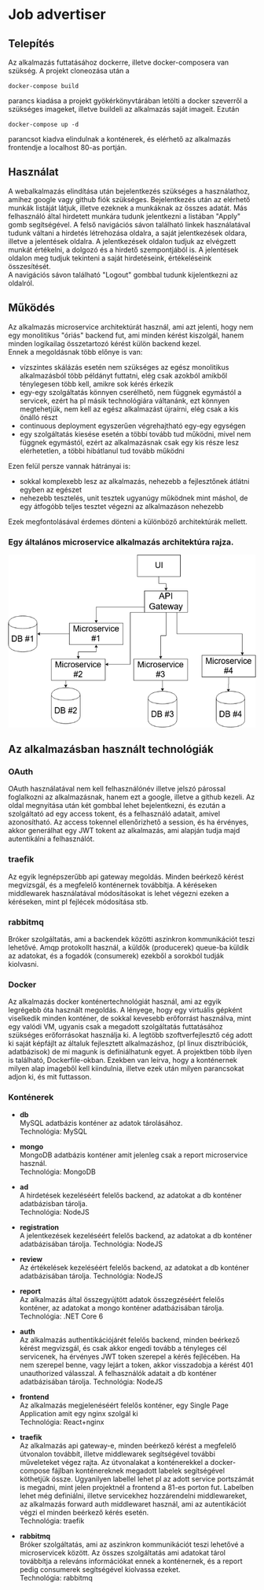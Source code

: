 # Job advertiser

## Telepítés

Az alkalmazás futtatásához dockerre, illetve docker-composera van szükség. A projekt cloneozása után a  
```
docker-compose build
```   
parancs kiadása a projekt gyökérkönyvtárában letölti a docker szeverről a szükséges imageket, illetve buildeli az alkalmazás saját imageit. Ezután
````
docker-compose up -d
````
parancsot kiadva elindulnak a konténerek, és elérhető az alkalmazás frontendje a localhost 80-as portján.

## Használat

A webalkalmazás elindítása után bejelentkezés szükséges a használathoz, amihez google vagy github fiók szükséges. Bejelentkezés után az elérhető munkák listáját látjuk, illetve ezeknek a munkáknak az összes adatát. Más felhasználó által hirdetett munkára tudunk jelentkezni a listában "Apply" gomb segítségével. A felső navigációs sávon található linkek használatával tudunk váltani a hirdetés létrehozása oldalra, a saját jelentkezések oldara, illetve a jelentések oldalra. A jelentkezések oldalon tudjuk az elvégzett munkát értékelni, a dolgozó és a hirdető szempontjából is. A jelentések oldalon meg tudjuk tekinteni a saját hirdetéseink, értékeléseink összesítését.  
A navigációs sávon található "Logout" gombbal tudunk kijelentkezni az oldalról.

## Működés
Az alkalmazás microservice architektúrát használ, ami azt jelenti, hogy nem egy monolitikus "óriás" backend fut, ami minden kérést kiszolgál, hanem minden logikailag összetartozó kérést külön backend kezel.  
Ennek a megoldásnak több előnye is van:  
- vízszintes skálázás esetén nem szükséges az egész monolitikus alkalmazásból több példányt futtatni, elég csak azokból amikből ténylegesen több kell, amikre sok kérés érkezik
- egy-egy szolgáltatás könnyen cserélhető, nem függnek egymástól a servicek, ezért ha pl másik technológiára váltanánk, ezt könnyen megtehetjük, nem kell az egész alkalmazást újraírni, elég csak a kis önálló részt
- continuous deployment egyszerűen végrehajtható egy-egy egységen
- egy szolgáltatás kiesése esetén a többi tovább tud működni, mivel nem függnek egymástól, ezért az alkalmazásnak csak egy kis része lesz elérhetetlen, a többi hibátlanul tud tovább működni

Ezen felül persze vannak hátrányai is:  
- sokkal komplexebb lesz az alkalmazás, nehezebb a fejlesztőnek átlátni egyben az egészet
- nehezebb tesztelés, unit tesztek ugyanúgy működnek mint máshol, de egy átfogóbb teljes tesztet végezni az alkalmazáson nehezebb

Ezek megfontolásával érdemes dönteni a különböző architektúrák mellett.

### Egy általános microservice alkalmazás architektúra rajza.
![](general.png)

## Az alkalmazásban használt technológiák

### OAuth

OAuth használatával nem kell felhasználónév illetve jelszó párossal foglalkozni az alkalmazásnak, hanem ezt a google, illetve a github kezeli. Az oldal megnyitása után két gombbal lehet bejelentkezni, és ezután a szolgáltató ad egy access tokent, és a felhasználó adatait, amivel azonosítható. Az access tokennel ellenőrizhető a session, és ha érvényes, akkor generálhat egy JWT tokent az alkalmazás, ami alapján tudja majd autentikálni a felhasználót.

### traefik

Az egyik legnépszerűbb api gateway megoldás. Minden beérkező kérést megvizsgál, és a megfelelő konténernek továbbítja. A kéréseken middlewarek használatával módosításokat is lehet végezni ezeken a kéréseken, mint pl fejlécek módosítása stb.

### rabbitmq

Bróker szolgáltatás, ami a backendek közötti aszinkron kommunikációt teszi lehetővé. Amqp protokollt használ, a küldők (producerek) queue-ba küldik az adatokat, és a fogadók (consumerek) ezekből a sorokból tudják kiolvasni.

### Docker

Az alkalmazás docker konténertechnológiát használ, ami az egyik legrégebb óta használt megoldás. A lényege, hogy egy virtuális gépként viselkedik minden konténer, de sokkal kevesebb erőforrást használva, mint egy valódi VM, ugyanis csak a megadott szolgáltatás futtatásához szükséges erőforrásokat használja ki. A legtöbb szoftverfejlesztő cég adott ki saját képfájlt az általuk fejlesztett alkalmazáshoz, (pl linux disztribúciók, adatbázisok) de mi magunk is definiálhatunk egyet. A projektben több ilyen is található, Dockerfile-okban. Ezekben van leírva, hogy a konténernek milyen alap imageből kell kiindulnia, illetve ezek után milyen parancsokat adjon ki, és mit futtasson.  

### Konténerek

- **db**  
MySQL adatbázis konténer az adatok tárolásához.  
Technológia: MySQL

- **mongo**  
MongoDB adatbázis konténer amit jelenleg csak a report microservice használ.  
Technológia: MongoDB

- **ad**  
A hirdetések kezeléséért felelős backend, az adatokat a db konténer adatbázisban tárolja.  
Technológia: NodeJS

- **registration**  
A jelentkezések kezeléséért felelős backend, az adatokat a db konténer adatbázisában tárolja.
Technológia: NodeJS

- **review**  
Az értékelések kezeléséért felelős backend, az adatokat a db konténer adatbázisában tárolja.
Technológia: NodeJS

- **report**  
Az alkalmazás által összegyújtött adatok összegzéséért felelős konténer, az adatokat a mongo konténer adatbázisában tárolja.  
Technológia: .NET Core 6

- **auth**  
Az alkalmazás authentikációjárét felelős backend, minden beérkező kérést megvizsgál, és csak akkor engedi tovább a tényleges cél servicenek, ha érvényes JWT token szerepel a kérés fejlécében. Ha nem szerepel benne, vagy lejárt a token, akkor visszadobja a kérést 401 unauthorized válasszal. A felhasználók adatait a db konténer adatbázisában tárolja.
Technológia: NodeJS

- **frontend**  
Az alkalmazás megjelenéséért felelős konténer, egy Single Page Application amit egy nginx szolgál ki  
Technológia: React+nginx

- **traefik**  
Az alkalmazás api gateway-e, minden beérkező kérést a megfelelő útvonalon továbbít, illetve middlewarek segítségével további műveleteket végez rajta. Az útvonalakat a konténerekkel a docker-compose fájlban konténereknek megadott labelek segítségével köthetjük össze. Ugyanilyen labellel lehet pl az adott service portszámát is megadni, mint jelen projektnél a frontend a 81-es porton fut. Labelben lehet még definiálni, illetve servicekhez hozzárendelni middlewareket, az alkalmazás forward auth middlewaret használ, ami az autentikációt végzi el minden beérkező kérés esetén.  
Technológia: traefik

- **rabbitmq**  
Bróker szolgáltatás, ami az aszinkron kommunikációt teszi lehetővé a microservicek között. Az összes szolgáltatás ami adatokat tárol továbbítja a releváns információkat ennek a konténernek, és a report pedig consumerek segítségével kiolvassa ezeket.  
Technológia: rabbitmq